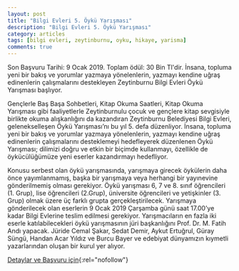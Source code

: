 ```yaml
---
layout: post
title: "Bilgi Evleri 5. Öykü Yarışması"
description: "Bilgi Evleri 5. Öykü Yarışması"
category: articles
tags: [bilgi evleri, zeytinburnu, oyku, hikaye, yarisma]
comments: true
---
```


Son Başvuru Tarihi: 9 Ocak 2019. Toplam ödül: 30 Bin Tl'dir.
İnsana, topluma yeni bir bakış ve yorumlar yazmaya yönelenlerin, yazmayı kendine uğraş edinenlerin çalışmalarını destekleyen Zeytinburnu Bilgi Evleri Öykü Yarışması başlıyor.

Gençlerle Baş Başa Sohbetleri, Kitap Okuma Saatleri, Kitap Okuma Yarışması gibi faaliyetlerle Zeytinburnulu çocuk ve gençlere kitap sevgisiyle birlikte okuma alışkanlığını da kazandıran Zeytinburnu Belediyesi Bilgi Evleri, gelenekselleşen Öykü Yarışması’nı bu yıl 5. defa düzenliyor. İnsana, topluma yeni bir bakış ve yorumlar yazmaya yönelenlerin, yazmayı kendine uğraş edinenlerin çalışmalarını desteklemeyi hedefleyerek düzenlenen Öykü Yarışması; dilimizi doğru ve etkin bir biçimde kullanmayı, özellikle de öykücülüğümüze yeni eserler kazandırmayı hedefliyor.

Konusu serbest olan öykü yarışmasında, yarışmaya girecek öykülerin daha önce yayımlanmamış, başka bir yarışmaya veya herhangi bir yayınevine gönderilmemiş olması gerekiyor. Öykü yarışması 6, 7 ve 8. sınıf öğrencileri (1. Grup), lise öğrencileri (2.Grup), üniversite öğrencileri ve yetişkinler (3. Grup) olmak üzere üç farklı grupta gerçekleştirilecek. Yarışmaya gönderilecek olan eserlerin 9 Ocak 2019 Çarşamba günü saat 17.00’ye kadar Bilgi Evlerine teslim edilmesi gerekiyor. Yarışmacıların en fazla iki eserle katılabilecekleri öykü yarışmasının jüri başkanlığını Prof. Dr. M. Fatih Andı yapacak. Jüride Cemal Şakar, Sedat Demir, Aykut Ertuğrul, Güray Süngü, Handan Acar Yıldız ve Burcu Bayer ve edebiyat dünyamızın kıymetli yazarlarından oluşan bir kurul yer alıyor.

[Detaylar ve Başvuru için](http://www.bilgievi.org.tr/Haberler/2498/Bilgi-Evleri-5-Oyku-Yarismasi-Basliyor.aspx){:rel="nofollow"}